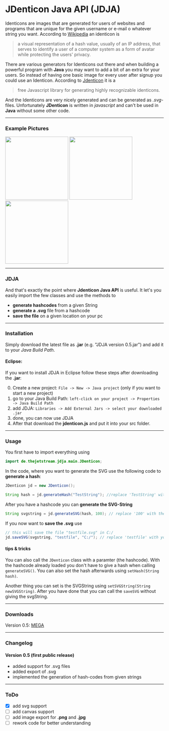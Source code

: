 # JDenticon Java API (JDJA)

Identicons are images that are generated for users of websites and programs that are unique for the given username or e-mail o whatever string you want. According to [Wikipedia](https://en.wikipedia.org/wiki/Identicon) an identicon is

>  a visual representation of a hash value, usually of an IP address, that serves to identify a user of a computer system as a form of avatar while protecting the users' privacy.

There are various generators for Identicons out there and when building a powerful program with **Java** you may want to add a bit of an extra for your users. So instead of having one basic image for every user after signup you could use an Identicon. According to [Jdenticon](http://jdenticon.com/) it is a

> free Javascript library for generating highly recognizable identicons.

And the Identicons are very nicely generated and can be generated as *.svg*-files. Unfortunately **JDenticon** is written in *javascript* and can't be used in **Java** without some other code.

___

### Example Pictures

<img src="https://s31.postimg.org/co8invbpj/Test.png" width="200">
<img src="https://s31.postimg.org/ki9499jif/Test_Number_One.png" width="200">
<img src="https://s31.postimg.org/hpfwp8j5z/Test_Number_Three.png" width="200">


___

### JDJA

And that's exactly the point where **Jdenticon Java API** is useful. It let's you easily import the few classes and use the methods to

- **generate hashcodes** from a given String
- **generate a .svg** file from a hashcode
- **save the file** on a given location on your pc

___

### Installation

Simply download the latest file as **.jar** (e.g. "JDJA version 0.5.jar") and add it to your _Java Build Path_. 

#### Eclipse:

If you want to install JDJA in Eclipse follow these steps after downloading the **.jar**:

0. Create a new project: `File -> New -> Java project` (only if you want to start a new project)
1. go to your Java Build Path: `left-click on your project -> Properties -> Java Build Path`
2. add JDJA: `Libraries -> Add External Jars -> select your downloaded .jar`
3. done, you can now use JDJA
4. After that download the **jdenticon.js** and put it into your src folder.

___

### Usage

You first have to import everything using 
```java 
import de.thejetstream.jdja.main.JDenticon;
```

In the code, where you want to generate the SVG use the following code to **generate a hash**:

```java
JDenticon jd = new JDenticon();

String hash = jd.generateHash("TestString"); //replace 'TestString' with your String
```

After you have a hashcode you can **generate the SVG-String**

```java
String svgstring = jd.generateSVG(hash, 100); // replace '100' with the size you want for your .svg
```

If you now want to **save the .svg** use

```java
// this will save the file "testfile.svg" in C:/
jd.saveSVG(svgstring, "testfile", "C:/"); // replace 'testfile' with your filename and 'C:/' with your location
```

#### tips & tricks

You can also call the `JDenticon` class with a paramter (the hashcode). With the hashcode already loaded you don't have to give a hash when calling `generateSVG()`. You can also set the hash afterwards using `setHash(String hash)`.

Another thing you can set is the SVGString using `setSVGString(String newSVGString)`. After you have done that you can call the `saveSVG` without giving the svgString.

___

### Downloads

Version 0.5: [MEGA](https://mega.nz/#!xcgWkJYa!KumUEkA5qXQ77byiQ9Hy2u9LI9XCYlXsY1093pQcfMk)

___

### Changelog

#### Version 0.5 (first public release)

- added support for .svg files
- added export of .svg
- implemented the generation of hash-codes from given strings

___

### ToDo

- [x] add svg support
- [ ] add canvas support
- [ ] add image export for **.png** and **.jpg**
- [ ] rework code for better understanding
